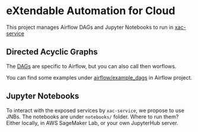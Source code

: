 

# eXtendable Automation for Cloud <!-- omit in toc -->
This project manages Airflow DAGs and Jupyter Notebooks to run in [xac-service](https://github.com/xmindtech/xac-service)

## Directed Acyclic Graphs
The [DAGs](https://airflow.apache.org/docs/apache-airflow/stable/concepts/dags.html) are specific to Airflow, but you can also call then worflows.

You can find some examples under [airflow/example_dags](https://github.com/apache/airflow/tree/main/airflow/example_dags) in Airflow project.

## Jupyter Notebooks
To interact with the exposed services by `xac-service`, we propose to use JNBs. The notebooks are under `notebooks/` folder.
Where to run them? Either locally, in AWS SageMaker Lab, or your own JupyterHub server.
